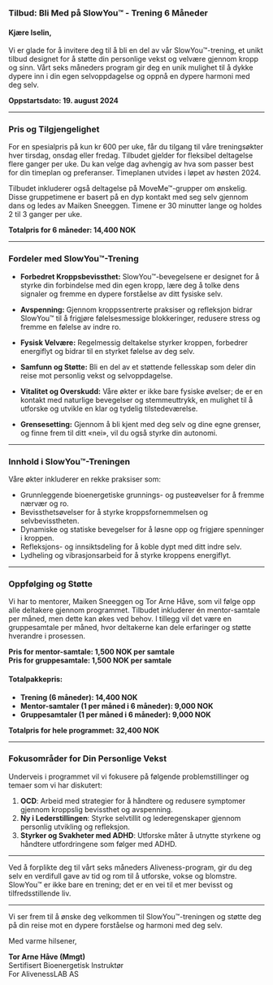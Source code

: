 ### Tilbud: Bli Med på SlowYou™ - Trening 6 Måneder

#### Kjære Iselin,

Vi er glade for å invitere deg til å bli en del av vår SlowYou™-trening, et unikt tilbud designet for å støtte din personlige vekst og velvære gjennom kropp og sinn. Vårt seks måneders program gir deg en unik mulighet til å dykke dypere inn i din egen selvoppdagelse og oppnå en dypere harmoni med deg selv.

**Oppstartsdato: 19. august 2024**

---

### Pris og Tilgjengelighet

For en spesialpris på kun kr 600 per uke, får du tilgang til våre treningsøkter hver tirsdag, onsdag eller fredag. Tilbudet gjelder for fleksibel deltagelse flere ganger per uke. Du kan velge dag avhengig av hva som passer best for din timeplan og preferanser. Timeplanen utvides i løpet av høsten 2024.

Tilbudet inkluderer også deltagelse på MoveMe™-grupper om ønskelig. Disse gruppetimene er basert på en dyp kontakt med seg selv gjennom dans og ledes av Maiken Sneeggen. Timene er 30 minutter lange og holdes 2 til 3 ganger per uke.

**Totalpris for 6 måneder: 14,400 NOK**

---

### Fordeler med SlowYou™-Trening

- **Forbedret Kroppsbevissthet:** SlowYou™-bevegelsene er designet for å styrke din forbindelse med din egen kropp, lære deg å tolke dens signaler og fremme en dypere forståelse av ditt fysiske selv.
  
- **Avspenning:** Gjennom kroppssentrerte praksiser og refleksjon bidrar SlowYou™ til å frigjøre følelsesmessige blokkeringer, redusere stress og fremme en følelse av indre ro.

- **Fysisk Velvære:** Regelmessig deltakelse styrker kroppen, forbedrer energiflyt og bidrar til en styrket følelse av deg selv.

- **Samfunn og Støtte:** Bli en del av et støttende fellesskap som deler din reise mot personlig vekst og selvoppdagelse.

- **Vitalitet og Overskudd:** Våre økter er ikke bare fysiske øvelser; de er en kontakt med naturlige bevegelser og stemmeuttrykk, en mulighet til å utforske og utvikle en klar og tydelig tilstedeværelse.

- **Grensesetting:** Gjennom å bli kjent med deg selv og dine egne grenser, og finne frem til ditt «nei», vil du også styrke din autonomi.

---

### Innhold i SlowYou™-Treningen

Våre økter inkluderer en rekke praksiser som:
- Grunnleggende bioenergetiske grunnings- og pusteøvelser for å fremme nærvær og ro.
- Bevissthetsøvelser for å styrke kroppsfornemmelsen og selvbevisstheten.
- Dynamiske og statiske bevegelser for å løsne opp og frigjøre spenninger i kroppen.
- Refleksjons- og innsiktsdeling for å koble dypt med ditt indre selv.
- Lydheling og vibrasjonsarbeid for å styrke kroppens energiflyt.

---

### Oppfølging og Støtte

Vi har to mentorer, Maiken Sneeggen og Tor Arne Håve, som vil følge opp alle deltakere gjennom programmet. Tilbudet inkluderer én mentor-samtale per måned, men dette kan økes ved behov. I tillegg vil det være en gruppesamtale per måned, hvor deltakerne kan dele erfaringer og støtte hverandre i prosessen.

**Pris for mentor-samtale: 1,500 NOK per samtale**  
**Pris for gruppesamtale: 1,500 NOK per samtale**

#### Totalpakkepris:

- **Trening (6 måneder): 14,400 NOK**
- **Mentor-samtaler (1 per måned i 6 måneder): 9,000 NOK**
- **Gruppesamtaler (1 per måned i 6 måneder): 9,000 NOK**

**Totalpris for hele programmet: 32,400 NOK**

---

### Fokusområder for Din Personlige Vekst

Underveis i programmet vil vi fokusere på følgende problemstillinger og temaer som vi har diskutert:

1. **OCD**: Arbeid med strategier for å håndtere og redusere symptomer gjennom kroppslig bevissthet og avspenning.
2. **Ny i Lederstillingen**: Styrke selvtillit og lederegenskaper gjennom personlig utvikling og refleksjon.
3. **Styrker og Svakheter med ADHD**: Utforske måter å utnytte styrkene og håndtere utfordringene som følger med ADHD.

---

Ved å forplikte deg til vårt seks måneders Aliveness-program, gir du deg selv en verdifull gave av tid og rom til å utforske, vokse og blomstre. SlowYou™ er ikke bare en trening; det er en vei til et mer bevisst og tilfredsstillende liv.

---

Vi ser frem til å ønske deg velkommen til SlowYou™-treningen og støtte deg på din reise mot en dypere forståelse og harmoni med deg selv.

Med varme hilsener,

**Tor Arne Håve (Mmgt)**  
Sertifisert Bioenergetisk Instruktør  
For AlivenessLAB AS